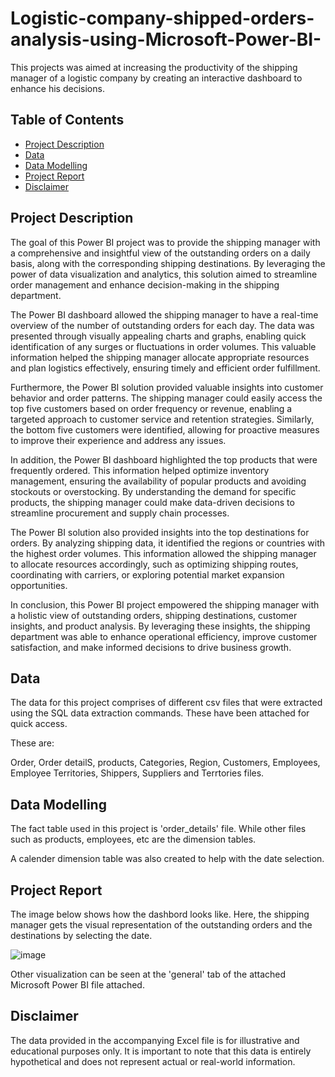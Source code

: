 # Logistic-company-shipped-orders-analysis-using-Microsoft-Power-BI-
This projects was aimed at increasing the productivity of the shipping manager of a logistic company by creating an interactive dashboard to enhance his decisions.

## Table of Contents

- [Project Description](#project-description)
- [Data](#data)
- [Data Modelling](#data-modelling)
- [Project Report](#Project-Report)
- [Disclaimer](#disclaimer)


## Project Description

The goal of this Power BI project was to provide the shipping manager with a comprehensive and insightful view of the outstanding orders on a daily basis, along with the corresponding shipping destinations. By leveraging the power of data visualization and analytics, this solution aimed to streamline order management and enhance decision-making in the shipping department.

The Power BI dashboard allowed the shipping manager to have a real-time overview of the number of outstanding orders for each day. The data was presented through visually appealing charts and graphs, enabling quick identification of any surges or fluctuations in order volumes. This valuable information helped the shipping manager allocate appropriate resources and plan logistics effectively, ensuring timely and efficient order fulfillment.

Furthermore, the Power BI solution provided valuable insights into customer behavior and order patterns. The shipping manager could easily access the top five customers based on order frequency or revenue, enabling a targeted approach to customer service and retention strategies. Similarly, the bottom five customers were identified, allowing for proactive measures to improve their experience and address any issues.

In addition, the Power BI dashboard highlighted the top products that were frequently ordered. This information helped optimize inventory management, ensuring the availability of popular products and avoiding stockouts or overstocking. By understanding the demand for specific products, the shipping manager could make data-driven decisions to streamline procurement and supply chain processes.

The Power BI solution also provided insights into the top destinations for orders. By analyzing shipping data, it identified the regions or countries with the highest order volumes. This information allowed the shipping manager to allocate resources accordingly, such as optimizing shipping routes, coordinating with carriers, or exploring potential market expansion opportunities.

In conclusion, this Power BI project empowered the shipping manager with a holistic view of outstanding orders, shipping destinations, customer insights, and product analysis. By leveraging these insights, the shipping department was able to enhance operational efficiency, improve customer satisfaction, and make informed decisions to drive business growth.


## Data

The data for this project comprises of different csv files that were extracted using the SQL data extraction commands. These have been attached for quick access.

These are:

Order, Order detailS, products, Categories, Region, Customers, Employees, Employee Territories, Shippers, Suppliers and Terrtories files.


## Data Modelling

The fact table used in this project is 'order_details' file. While other files such as products, employees, etc are the dimension tables.

A calender dimension table was also created to help with the date selection. 


## Project Report

The image below shows how the dashbord looks like. Here, the shipping manager gets the visual representation of the outstanding orders and the destinations by selecting the date.

![image](https://github.com/AdebayoDare/Logistic-company-shipped-orders-analysis-using-Microsoft-Power-BI-/assets/93272487/47cd84fe-693b-4b44-b01a-a361d75c469a)

Other visualization can be seen at the 'general' tab of the attached Microsoft Power BI file attached.


## Disclaimer
The data provided in the accompanying Excel file is for illustrative and educational purposes only. It is important to note that this data is entirely hypothetical and does not represent actual or real-world information.
